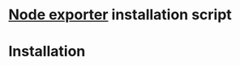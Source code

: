 # [Node exporter](https://github.com/prometheus/node_exporter) installation script

# Installation


